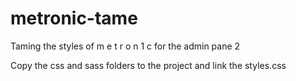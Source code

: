 # metronic-tame
Taming the styles of m e t r o n 1 c for the admin pane 2

Copy the css and sass folders to the project and link the styles.css



